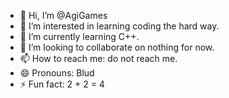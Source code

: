 - 👋 Hi, I’m @AgiGames
- 👀 I’m interested in learning coding the hard way.
- 🌱 I’m currently learning C++.
- 💞️ I’m looking to collaborate on nothing for now.
- 📫 How to reach me: do not reach me.
- 😄 Pronouns: Blud
- ⚡ Fun fact: 2 + 2 = 4

<!---
AgiGames/AgiGames is a ✨ special ✨ repository because its `README.md` (this file) appears on your GitHub profile.
You can click the Preview link to take a look at your changes.
--->
